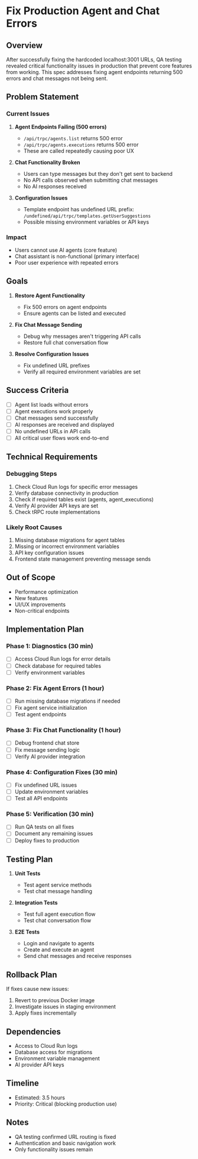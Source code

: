 # Fix Production Agent and Chat Errors

## Overview

After successfully fixing the hardcoded localhost:3001 URLs, QA testing revealed critical functionality issues in production that prevent core features from working. This spec addresses fixing agent endpoints returning 500 errors and chat messages not being sent.

## Problem Statement

### Current Issues
1. **Agent Endpoints Failing (500 errors)**
   - `/api/trpc/agents.list` returns 500 error
   - `/api/trpc/agents.executions` returns 500 error
   - These are called repeatedly causing poor UX

2. **Chat Functionality Broken**
   - Users can type messages but they don't get sent to backend
   - No API calls observed when submitting chat messages
   - No AI responses received

3. **Configuration Issues**
   - Template endpoint has undefined URL prefix: `/undefined/api/trpc/templates.getUserSuggestions`
   - Possible missing environment variables or API keys

### Impact
- Users cannot use AI agents (core feature)
- Chat assistant is non-functional (primary interface)
- Poor user experience with repeated errors

## Goals

1. **Restore Agent Functionality**
   - Fix 500 errors on agent endpoints
   - Ensure agents can be listed and executed

2. **Fix Chat Message Sending**
   - Debug why messages aren't triggering API calls
   - Restore full chat conversation flow

3. **Resolve Configuration Issues**
   - Fix undefined URL prefixes
   - Verify all required environment variables are set

## Success Criteria

- [ ] Agent list loads without errors
- [ ] Agent executions work properly
- [ ] Chat messages send successfully
- [ ] AI responses are received and displayed
- [ ] No undefined URLs in API calls
- [ ] All critical user flows work end-to-end

## Technical Requirements

### Debugging Steps
1. Check Cloud Run logs for specific error messages
2. Verify database connectivity in production
3. Check if required tables exist (agents, agent_executions)
4. Verify AI provider API keys are set
5. Check tRPC route implementations

### Likely Root Causes
1. Missing database migrations for agent tables
2. Missing or incorrect environment variables
3. API key configuration issues
4. Frontend state management preventing message sends

## Out of Scope

- Performance optimization
- New features
- UI/UX improvements
- Non-critical endpoints

## Implementation Plan

### Phase 1: Diagnostics (30 min)
- [ ] Access Cloud Run logs for error details
- [ ] Check database for required tables
- [ ] Verify environment variables

### Phase 2: Fix Agent Errors (1 hour)
- [ ] Run missing database migrations if needed
- [ ] Fix agent service initialization
- [ ] Test agent endpoints

### Phase 3: Fix Chat Functionality (1 hour)
- [ ] Debug frontend chat store
- [ ] Fix message sending logic
- [ ] Verify AI provider integration

### Phase 4: Configuration Fixes (30 min)
- [ ] Fix undefined URL issues
- [ ] Update environment variables
- [ ] Test all API endpoints

### Phase 5: Verification (30 min)
- [ ] Run QA tests on all fixes
- [ ] Document any remaining issues
- [ ] Deploy fixes to production

## Testing Plan

1. **Unit Tests**
   - Test agent service methods
   - Test chat message handling

2. **Integration Tests**
   - Test full agent execution flow
   - Test chat conversation flow

3. **E2E Tests**
   - Login and navigate to agents
   - Create and execute an agent
   - Send chat messages and receive responses

## Rollback Plan

If fixes cause new issues:
1. Revert to previous Docker image
2. Investigate issues in staging environment
3. Apply fixes incrementally

## Dependencies

- Access to Cloud Run logs
- Database access for migrations
- Environment variable management
- AI provider API keys

## Timeline

- Estimated: 3.5 hours
- Priority: Critical (blocking production use)

## Notes

- QA testing confirmed URL routing is fixed
- Authentication and basic navigation work
- Only functionality issues remain